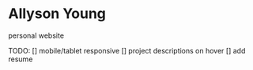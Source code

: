 # Allyson Young
personal website

TODO: 
[] mobile/tablet responsive
[] project descriptions on hover
[] add resume